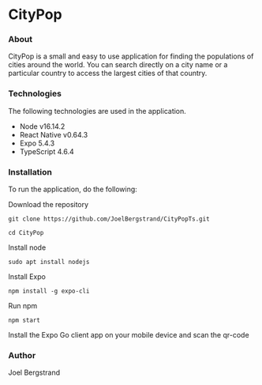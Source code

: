 # CityPop
### About
CityPop is a small and easy to use application for finding the populations of cities around the world. You can search directly on a city name or a particular country to access the largest cities of that country.
### Technologies
The following technologies are used in the application. 
- Node v16.14.2
- React Native v0.64.3
- Expo 5.4.3
- TypeScript 4.6.4
### Installation
To run the application, do the following:

Download the repository

`git clone https://github.com/JoelBergstrand/CityPopTs.git`

`cd CityPop`

Install node

`sudo apt install nodejs`

Install Expo

`npm install -g expo-cli`

Run npm

`npm start`

Install the Expo Go client app on your mobile device and scan the qr-code

### Author
Joel Bergstrand
